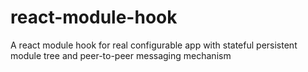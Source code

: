 # react-module-hook
A react module hook for real configurable app with stateful persistent module tree and peer-to-peer messaging mechanism
